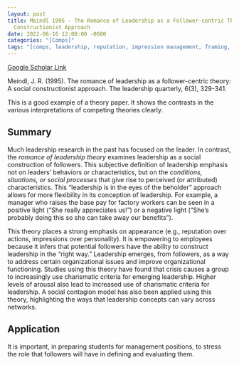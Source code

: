 ```yaml
---
layout: post
title: Meindl 1995 - The Romance of Leadership as a Follower-centric Theory - a Social
  Constructionist Approach
date: 2022-06-16 12:00:00 -0600
categories: "[Comps]"
tags: "[comps, leadership, reputation, impression management, framing, theory]"
---
```

[Google Scholar Link](https://scholar.google.com/scholar?hl=en&as_sdt=0%2C45&q=Meindl+1995+-+The+Romance+of+Leadership+as+a+Follower-centric+Theory+-+a+Social+Constructionist+Approach&btnG=)

Meindl, J. R. (1995). The romance of leadership as a follower-centric theory: A social constructionist approach. The leadership quarterly, 6(3), 329-341.

This is a good example of a theory paper.  It shows the contrasts in the various interpretations of competing theories clearly.

## Summary
Much leadership research in the past has focused on the leader.  In contrast, the _romance of leadership theory_ examines leadership as a social construction of followers.  This subjective definition of leadership emphasis not on leaders’ behaviors or characteristics, but on the _conditions, situations, or social processes_ that give rise to perceived (or attributed) characteristics.  This “leadership is in the eyes of the beholder” approach allows for more flexibility in its conception of leadership.  For example, a manager who raises the base pay for factory workers can be seen in a positive light (“She really appreciates us!”) or a negative light (“She’s probably doing this so she can take away our benefits”).

This theory places a strong emphasis on appearance (e.g., reputation over actions, impressions over personality).  It is empowering to employees because it infers that potential followers have the ability to construct leadership in the “right way.”  Leadership emerges, from followers, as a way to address certain organizational issues and improve organizational functioning.  Studies using this theory have found that crisis causes a group to increasingly use charismatic criteria for emerging leadership.  Higher levels of arousal also lead to increased use of charismatic criteria for leadership.  A social contagion model has also been applied using this theory, highlighting the ways that leadership concepts can vary across networks.

## Application
It is important, in preparing students for management positions, to stress the role that followers will have in defining and evaluating them.
